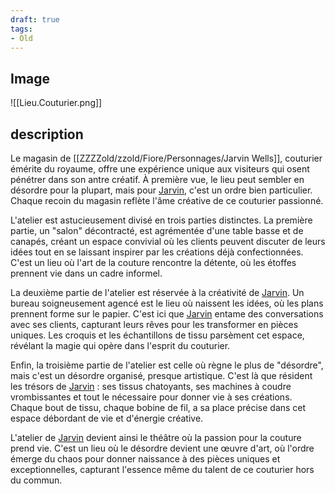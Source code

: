 ```yaml
---
draft: true
tags:
- Old
---
```


## Image
![[Lieu.Couturier.png]]

## description
Le magasin de [[ZZZZold/zzold/Fiore/Personnages/Jarvin Wells]], couturier émérite du royaume, offre une expérience unique aux visiteurs qui osent pénétrer dans son antre créatif. À première vue, le lieu peut sembler en désordre pour la plupart, mais pour [Jarvin](ZZZZold/zzold/Fiore/Personnages/Jarvin%20Wells.md), c'est un ordre bien particulier. Chaque recoin du magasin reflète l'âme créative de ce couturier passionné.

L'atelier est astucieusement divisé en trois parties distinctes. La première partie, un "salon" décontracté, est agrémentée d'une table basse et de canapés, créant un espace convivial où les clients peuvent discuter de leurs idées tout en se laissant inspirer par les créations déjà confectionnées. C'est un lieu où l'art de la couture rencontre la détente, où les étoffes prennent vie dans un cadre informel.

La deuxième partie de l'atelier est réservée à la créativité de [Jarvin](ZZZZold/zzold/Fiore/Personnages/Jarvin%20Wells.md). Un bureau soigneusement agencé est le lieu où naissent les idées, où les plans prennent forme sur le papier. C'est ici que [Jarvin](ZZZZold/zzold/Fiore/Personnages/Jarvin%20Wells.md) entame des conversations avec ses clients, capturant leurs rêves pour les transformer en pièces uniques. Les croquis et les échantillons de tissu parsèment cet espace, révélant la magie qui opère dans l'esprit du couturier.

Enfin, la troisième partie de l'atelier est celle où règne le plus de "désordre", mais c'est un désordre organisé, presque artistique. C'est là que résident les trésors de [Jarvin](ZZZZold/zzold/Fiore/Personnages/Jarvin%20Wells.md) : ses tissus chatoyants, ses machines à coudre vrombissantes et tout le nécessaire pour donner vie à ses créations. Chaque bout de tissu, chaque bobine de fil, a sa place précise dans cet espace débordant de vie et d'énergie créative.

L'atelier de [Jarvin](ZZZZold/zzold/Fiore/Personnages/Jarvin%20Wells.md) devient ainsi le théâtre où la passion pour la couture prend vie. C'est un lieu où le désordre devient une œuvre d'art, où l'ordre émerge du chaos pour donner naissance à des pièces uniques et exceptionnelles, capturant l'essence même du talent de ce couturier hors du commun.